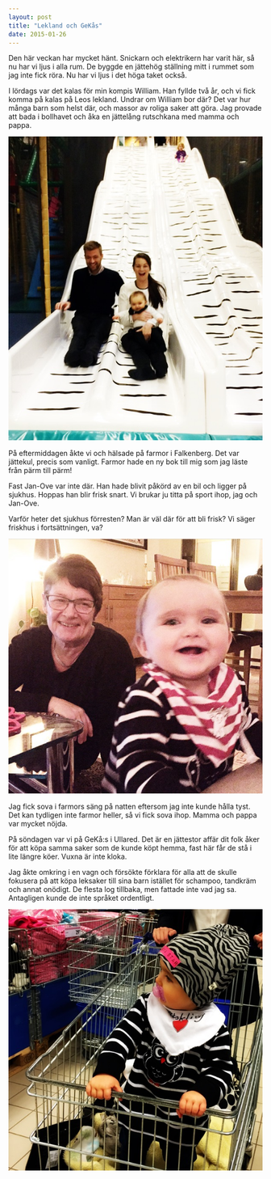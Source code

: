 ```yaml
---
layout: post
title: "Lekland och GeKås"
date: 2015-01-26
---
```


Den här veckan har mycket hänt. Snickarn och elektrikern har varit här,
så nu har vi ljus i alla rum. De byggde en jättehög ställning mitt i
rummet som jag inte fick röra. Nu har vi ljus i det höga taket också.

I lördags var det kalas för min kompis William. Han fyllde två år, och
vi fick komma på kalas på Leos lekland. Undrar om William bor där?
Det var hur många barn som helst där, och massor av roliga saker
att göra. Jag provade att bada i bollhavet och åka en jättelång rutschkana
med mamma och pappa.

![lekland](/images/2015-01-26-lekland.jpg)

På eftermiddagen åkte vi och hälsade på farmor i Falkenberg.
Det var jättekul, precis som vanligt. Farmor hade en ny bok till mig som jag läste från pärm till pärm!

Fast Jan-Ove var inte där.
Han hade blivit påkörd av en bil och ligger på sjukhus. Hoppas
han blir frisk snart. Vi brukar ju titta på sport ihop, jag och Jan-Ove.

Varför heter det sjukhus förresten? Man är väl där för att bli frisk? Vi säger friskhus i fortsättningen, va?


![bild](/images/2015-01-26-farmor.jpg)

Jag fick sova i farmors säng på natten eftersom jag inte kunde hålla tyst.
Det kan tydligen inte farmor heller, så vi fick sova ihop. Mamma och pappa var mycket nöjda.

På söndagen var vi på GeKå:s i Ullared. Det är en jättestor affär
dit folk åker för att köpa samma saker som de kunde köpt hemma, fast
här får de stå i lite längre köer. Vuxna är inte kloka.

Jag åkte omkring i en vagn och försökte förklara för alla att de skulle
fokusera på att köpa leksaker till sina barn istället för schampoo,
tandkräm och annat onödigt. De flesta log tillbaka, men fattade inte
vad jag sa. Antagligen kunde de inte språket ordentligt.

![bild](/images/2015-01-26-gekas.jpg)
